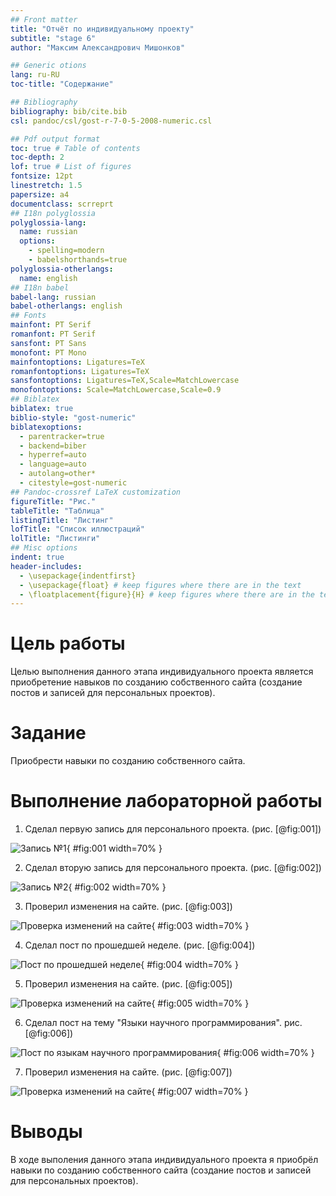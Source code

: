 ```yaml
---
## Front matter
title: "Отчёт по индивидуальному проекту"
subtitle: "stage 6"
author: "Максим Александрович Мишонков"

## Generic otions
lang: ru-RU
toc-title: "Содержание"

## Bibliography
bibliography: bib/cite.bib
csl: pandoc/csl/gost-r-7-0-5-2008-numeric.csl

## Pdf output format
toc: true # Table of contents
toc-depth: 2
lof: true # List of figures
fontsize: 12pt
linestretch: 1.5
papersize: a4
documentclass: scrreprt
## I18n polyglossia
polyglossia-lang:
  name: russian
  options:
	- spelling=modern
	- babelshorthands=true
polyglossia-otherlangs:
  name: english
## I18n babel
babel-lang: russian
babel-otherlangs: english
## Fonts
mainfont: PT Serif
romanfont: PT Serif
sansfont: PT Sans
monofont: PT Mono
mainfontoptions: Ligatures=TeX
romanfontoptions: Ligatures=TeX
sansfontoptions: Ligatures=TeX,Scale=MatchLowercase
monofontoptions: Scale=MatchLowercase,Scale=0.9
## Biblatex
biblatex: true
biblio-style: "gost-numeric"
biblatexoptions:
  - parentracker=true
  - backend=biber
  - hyperref=auto
  - language=auto
  - autolang=other*
  - citestyle=gost-numeric
## Pandoc-crossref LaTeX customization
figureTitle: "Рис."
tableTitle: "Таблица"
listingTitle: "Листинг"
lofTitle: "Список иллюстраций"
lolTitle: "Листинги"
## Misc options
indent: true
header-includes:
  - \usepackage{indentfirst}
  - \usepackage{float} # keep figures where there are in the text
  - \floatplacement{figure}{H} # keep figures where there are in the text
---
```


# Цель работы

Целью выполнения данного этапа индивидуального проекта является приобретение навыков по созданию собственного сайта (создание постов и записей для персональных проектов).

# Задание

Приобрести навыки по созданию собственного сайта.

# Выполнение лабораторной работы

1. Сделал первую запись для персонального проекта. (рис. [@fig:001])

![Запись №1](image/Рис.1.png){ #fig:001 width=70% }

2. Сделал вторую запись для персонального проекта. (рис. [@fig:002])

![Запись №2](image/Рис.2.png){ #fig:002 width=70% }

3. Проверил изменения на сайте. (рис. [@fig:003])

![Проверка изменений на сайте](image/Рис.3.png){ #fig:003 width=70% }

4. Сделал пост по прошедшей неделе. (рис. [@fig:004])

![Пост по прошедшей неделе](image/Рис.4.png){ #fig:004 width=70% }

5. Проверил изменения на сайте. (рис. [@fig:005])

![Проверка изменений на сайте](image/Рис.5.png){ #fig:005 width=70% }

6. Сделал пост на тему "Языки научного программирования". рис. [@fig:006])

![Пост по языкам научного программирования](image/Рис.6.png){ #fig:006 width=70% }

7. Проверил изменения на сайте. (рис. [@fig:007])

![Проверка изменений на сайте](image/Рис.7.png){ #fig:007 width=70% }

# Выводы

В ходе выполения данного этапа индивидуального проекта я приобрёл навыки по созданию собственного сайта (создание постов и записей для персональных проектов).


